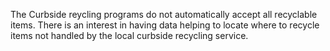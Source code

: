 The Curbside reycling  programs do not automatically accept all recyclable items.
There is an interest in having data helping to locate where to recycle items not handled by the local curbside recycling service.


